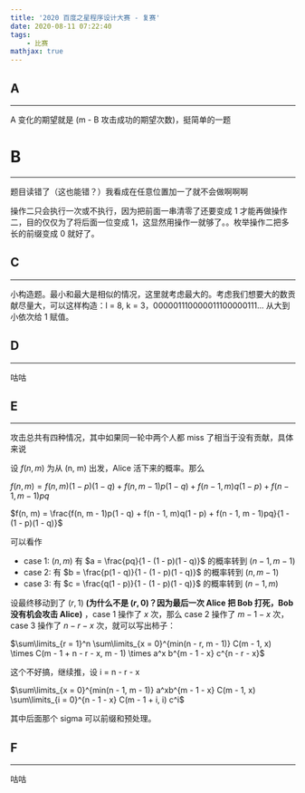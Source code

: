 ```yaml
---
title: '2020 百度之星程序设计大赛 - 复赛'
date: 2020-08-11 07:22:40
tags: 
    - 比赛
mathjax: true
---
```


## A
-----

A 变化的期望就是 (m - B 攻击成功的期望次数)，挺简单的一题

# B
-----

题目读错了（这也能错？）我看成在任意位置加一了就不会做啊啊啊

操作二只会执行一次或不执行，因为把前面一串清零了还要变成 1 才能再做操作二，目的仅仅为了将后面一位变成 1，这显然用操作一就够了。。枚举操作二把多长的前缀变成 0 就好了。

## C
-----

小构造题。最小和最大是相似的情况，这里就考虑最大的。考虑我们想要大的数贡献尽量大，可以这样构造：l = 8, k = 3，000001110000011100000111... 从大到小依次给 1 赋值。

## D
-----

咕咕

## E
-----

攻击总共有四种情况，其中如果同一轮中两个人都 miss 了相当于没有贡献，具体来说

设 $f(n, m)$ 为从 (n, m) 出发，Alice 活下来的概率。那么

$f(n, m) = f(n, m)(1 - p)(1 - q) + f(n, m - 1)p(1 - q) + f(n - 1, m)q(1 - p) + f(n - 1, m - 1)pq$

$f(n, m) = \frac{f(n, m - 1)p(1 - q) + f(n - 1, m)q(1 - p) + f(n - 1, m - 1)pq}{1 - (1 - p)(1 - q)}$

可以看作 

* case 1: $(n, m)$ 有 $a = \frac{pq}{1 - (1 - p)(1 - q)}$ 的概率转到 $(n - 1, m - 1)$
* case 2: 有 $b = \frac{p(1 - q)}{1 - (1 - p)(1 - q)}$ 的概率转到 $(n, m - 1)$
* case 3: 有 $c = \frac{q(1 - p)}{1 - (1 - p)(1 - q)}$ 的概率转到 $(n - 1, m)$

设最终移动到了 $(r, 1)$ **(为什么不是 $(r, 0)$？因为最后一次 Alice 把 Bob 打死，Bob 没有机会攻击 Alice)** ，case 1 操作了 $x$ 次，那么 case 2 操作了 $m - 1 - x$ 次，case 3 操作了 $n - r - x$ 次，就可以写出柿子：

$\sum\limits_{r = 1}^n \sum\limits_{x = 0}^{min(n - r, m - 1)} C(m - 1, x) \times C(m - 1 + n - r - x, m - 1) \times a^x b^{m - 1 - x} c^{n - r - x}$

这个不好搞，继续推，设 i = n - r - x

$\sum\limits_{x = 0}^{min(n - 1, m - 1)} a^xb^{m - 1 - x} C(m - 1, x) \sum\limits_{i = 0}^{n - 1 - x} C(m - 1 + i, i) c^i$

其中后面那个 sigma 可以前缀和预处理。

## F
-----

咕咕